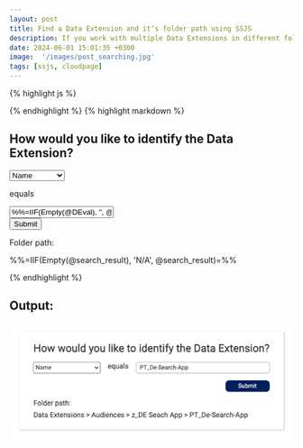 ```yaml
---
layout: post
title: Find a Data Extension and it’s folder path using SSJS
description: If you work with multiple Data Extensions in different folders, create a CloudPage app to help navigate. 
date: 2024-06-01 15:01:35 +0300
image:  '/images/post_searching.jpg'
tags: [ssjs, cloudpage]
---
```


{% highlight js %}
<script runat="server">
Platform.Load("core","1.1.5");
var DEprop = Request.GetQueryStringParameter("DEprop");
var DEval = Request.GetQueryStringParameter("DEval");

var FindDE = DataExtension.Retrieve({Property:DEprop,SimpleOperator:"equals",Value:DEval});
var FolderID = FindDE[0].CategoryID;
var DEname = FindDE[0].Name;

var list = [];
list.push(DEname);

var path = function(id) {
    if (id> 0) {
    var results = Folder.Retrieve({Property:"ID",SimpleOperator:"equals",Value:id});
    list.unshift(results[0].Name);
    return path(results[0].ParentFolder.ID);
    } else {
    return id;
    }
};
path(FolderID);

Variable.SetValue("@search_result", list.join(" > "));
Variable.SetValue("@DEprop", DEprop);
Variable.SetValue("@DEval", DEval);
</script>
{% endhighlight %}
{% highlight markdown %}
<div class="search-form-container">
<h2>How would you like to identify the Data Extension?</h2>
<form class="search-form" action="%%=RequestParameter('PAGEURL')=%%" method="post">
    <div class="search-form__row">
    <select class="search-form__search-type" name="DEprop">
        <option value="Name" %%=IIF(@DEprop == 'Name', 'selected', '')=%%>Name</option>
        <option value="CustomerKey" %%=IIF(@DEprop == 'CustomerKey', 'selected', '')=%%>External Key</option>
    </select>
    <p>equals</p>
    <input class="search-form__search-value" type="text" name="DEval" value="%%=IIF(Empty(@DEval), '', @DEval)=%%" maxlength="128">
    </div>
    <div class="search-form__submit-container">
    <input type="submit" value="Submit">
    </div>
</form>
<div class="search-form__result-container">
    <p class="search-form__result-heading">Folder path:</p>
    <p class="search-form__result">%%=IIF(Empty(@search_result), 'N/A', @search_result)=%%</p>
</div>
</div>
{% endhighlight %}

<div class="sample-output">
    <h2>Output:</h2>
  <div class="gallery-box">
    <div class="gallery">
      <img src="/images/05-1.jpg" loading="lazy" alt="">
    </div>
  </div>
</div>
